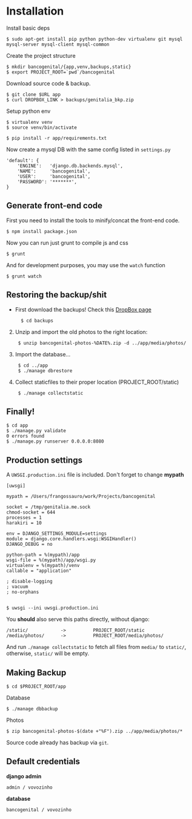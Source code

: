 # Installation

Install basic deps

    $ sudo apt-get install pip python python-dev virtualenv git mysql mysql-server mysql-client mysql-common

Create the project structure

    $ mkdir bancogenital/{app,venv,backups,static}
	$ export PROJECT_ROOT=`pwd`/bancogenital

Download source code & backup.

	$ git clone $URL app
	$ curl DROPBOX_LINK > backups/genitalia_bkp.zip 

Setup python env

    $ virtualenv venv
    $ source venv/bin/activate

    $ pip install -r app/requirements.txt

Now create a mysql DB with the same config listed in `settings.py`

	'default': {
	    'ENGINE': 	'django.db.backends.mysql', 
	    'NAME':  	'bancogenital',             
	    'USER':     'bancogenital',             
	    'PASSWORD': '*******',                  
	}

## Generate front-end code

First you need to install the tools to minify/concat the front-end code.

    $ npm install package.json

Now you can run just grunt to compile js and css

    $ grunt 

And for development purposes, you may use the `watch` function

    $ grunt watch


## Restoring the backup/shit

* First download the backups! Check this [DropBox page](https://www.dropbox.com/sh/oec6m0xu5c4lbbw/XEQ_Ujdcx7?m)

		$ cd backups

2. Unzip and import the old photos to the right location:
	
		$ unzip bancogenital-photos-%DATE%.zip -d ../app/media/photos/
	
3. Import the database...

		$ cd ../app
		$ ./manage dbrestore

4. Collect staticfiles to their proper location (PROJECT_ROOT/static)

		$ ./manage collectstatic

## Finally!

    $ cd app
    $ ./manage.py validate
	0 errors found
	$ ./manage.py runserver 0.0.0.0:8080

## Production settings

A `UWSGI.production.ini` file is included. Don't forget to change **mypath** 

	[uwsgi]
	
	mypath = /Users/frangossauro/work/Projects/bancogenital
	
	socket = /tmp/genitalia.me.sock
	chmod-socket = 644
	processes = 1
	harakiri = 10
	
	env = DJANGO_SETTINGS_MODULE=settings
	module = django.core.handlers.wsgi:WSGIHandler()
	DJANGO_DEBUG = no
	
	python-path = %(mypath)/app
	wsgi-file = %(mypath)/app/wsgi.py
	virtualenv = %(mypath)/venv
	callable = "application"
	
	; disable-logging
	; vacuum
	; no-orphans


    $ uwsgi --ini uwsgi.production.ini


You **should** also serve this paths directly, without django:

	/static/  			->  		PROJECT_ROOT/static
	/media/photos/  	-> 			PROJECT_ROOT/media/photos/

And run `./manage collectstatic` to fetch all files from `media/` to `static/`, otherwise,
`static/` will be empty.

## Making Backup

	$ cd $PROJECT_ROOT/app

Database

	$ ./manage dbbackup		

Photos	

	$ zip bancogenital-photos-$(date +"%F").zip ../app/media/photos/*


Source code already has backup via ```git```.

## Default credentials

**django admin**

	admin / vovozinho

**database**

	bancogenital / vovozinho
